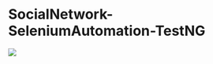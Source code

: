 # SocialNetwork-SeleniumAutomation-TestNG

![](https://github.com/FahirL/SocialNetwork-SeleniumAutomation-TestNG/blob/master/socialnetwork.gif?raw=true)
